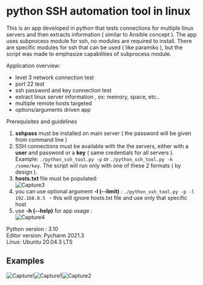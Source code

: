 # python SSH automation tool in linux
This is an app developed in python that tests connections for multiple linux servers and then extracts information ( similar to Ansible concept ).
The app uses subprocess module for ssh, no modules are required to install. There are specific modules for ssh that can be used ( like paramiko ), but the script was made to emphasize capabilities of subprocess module.



Application overview:  
* level 3 network connection test
* port 22 test
* ssh password and key connection test
* extract linux server information , ex: memory, space, etc..
* multiple remote hosts targeted  
* options/arguments driven app  

Prerequisites and guidelines
  
1. **sshpass** must be installed on main server ( the password will be given from command line )  
2. SSH connections must be available with the the servers, either with a **user** and password or a **key** ( same credentials for all servers ). Example:
`./python_ssh_tool.py -p` or `./python_ssh_tool.py -k /some/key`. The script will run only with one of these 2 formats ( by design ).  
3. **hosts.txt** file must be populated:  
![Capture3](https://user-images.githubusercontent.com/95858490/159157280-eefd7fd3-12d7-4165-96fe-ae85a0e0ad83.PNG)  
4. you can use optional argument **-l (--limit)** : `./python_ssh_tool.py -p -l 192.168.0.5 ` - this will ignore hosts.txt file and use only that specific host 
5. use **-h (--help)** for app usage :  
![Capture4](https://user-images.githubusercontent.com/95858490/159233164-c281ed55-35ed-403d-ade5-e81b69146d45.PNG)  


Python version : 3.10  
Editor version: Pycharm 2021.3  
Linux: Ubuntu 20.04.3 LTS  
  
## Examples  
![Capture](https://user-images.githubusercontent.com/95858490/159234151-1edcfd36-fa93-4c08-8275-2ace6828e6dd.PNG)!![Capture1](https://user-images.githubusercontent.com/95858490/159234530-9ed0e44f-60e3-4581-8039-5b98f1cc81a7.PNG)![Capture2](https://user-images.githubusercontent.com/95858490/159234608-6f07f3f5-418d-44eb-835b-a1dad5665c61.PNG)




